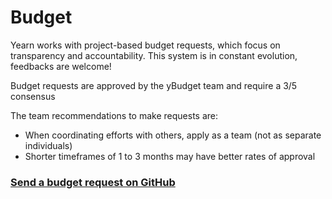 # Budget

Yearn works with project-based budget requests, which focus on transparency and accountability. This system is in constant evolution, feedbacks are welcome!

Budget requests are approved by the yBudget team and require a 3/5 consensus

The team recommendations to make requests are:

- When coordinating efforts with others, apply as a team (not as separate individuals)
- Shorter timeframes of 1 to 3 months may have better rates of approval

### [Send a budget request on GitHub](https://github.com/yearn/budget/issues/new/choose)